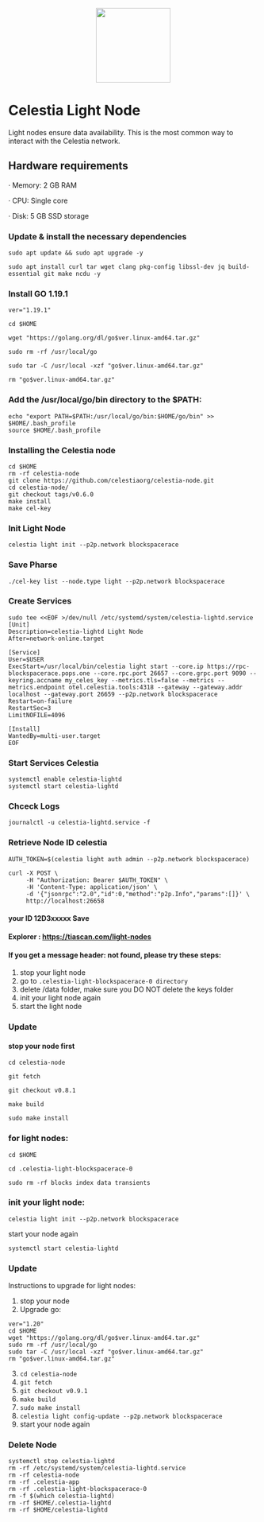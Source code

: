 <p align="center"><img height="150" height="auto" src="https://user-images.githubusercontent.com/63885192/228786938-4112e207-17e4-43c4-bec6-ec93e137df79.jpg"></p>

# Celestia Light Node

Light nodes ensure data availability. This is the most common way to interact with the Celestia network.

## Hardware requirements


· Memory: 2 GB RAM

· CPU: Single core

· Disk: 5 GB SSD storage

### Update & install the necessary dependencies

```
sudo apt update && sudo apt upgrade -y
```
```
sudo apt install curl tar wget clang pkg-config libssl-dev jq build-essential git make ncdu -y

```

### Install GO 1.19.1

```
ver="1.19.1"

cd $HOME

wget "https://golang.org/dl/go$ver.linux-amd64.tar.gz"

sudo rm -rf /usr/local/go

sudo tar -C /usr/local -xzf "go$ver.linux-amd64.tar.gz"

rm "go$ver.linux-amd64.tar.gz"
```

### Add the /usr/local/go/bin directory to the $PATH:

```
echo "export PATH=$PATH:/usr/local/go/bin:$HOME/go/bin" >> $HOME/.bash_profile
source $HOME/.bash_profile
```

### Installing the Celestia node

```
cd $HOME
rm -rf celestia-node
git clone https://github.com/celestiaorg/celestia-node.git
cd celestia-node/
git checkout tags/v0.6.0
make install
make cel-key
```

### Init Light Node

```
celestia light init --p2p.network blockspacerace
```
### Save Pharse 

```
./cel-key list --node.type light --p2p.network blockspacerace
```

### Create Services

```
sudo tee <<EOF >/dev/null /etc/systemd/system/celestia-lightd.service
[Unit]
Description=celestia-lightd Light Node
After=network-online.target

[Service]
User=$USER
ExecStart=/usr/local/bin/celestia light start --core.ip https://rpc-blockspacerace.pops.one --core.rpc.port 26657 --core.grpc.port 9090 --keyring.accname my_celes_key --metrics.tls=false --metrics --metrics.endpoint otel.celestia.tools:4318 --gateway --gateway.addr localhost --gateway.port 26659 --p2p.network blockspacerace
Restart=on-failure
RestartSec=3
LimitNOFILE=4096

[Install]
WantedBy=multi-user.target
EOF
```

### Start Services Celestia

```
systemctl enable celestia-lightd
systemctl start celestia-lightd
```

### Chceck Logs

```
journalctl -u celestia-lightd.service -f
```

### Retrieve Node ID celestia

```
AUTH_TOKEN=$(celestia light auth admin --p2p.network blockspacerace)

curl -X POST \
     -H "Authorization: Bearer $AUTH_TOKEN" \
     -H 'Content-Type: application/json' \
     -d '{"jsonrpc":"2.0","id":0,"method":"p2p.Info","params":[]}' \
     http://localhost:26658
```

#### your ID 12D3xxxxx Save


#### Explorer : https://tiascan.com/light-nodes

#### If you get a message header: not found, please try these steps:

1. stop your light node
2. go to ``.celestia-light-blockspacerace-0 directory``
3. delete /data folder, make sure you DO NOT delete the keys folder
4. init your light node again
5. start the light node

### Update

#### stop your node first
```
cd celestia-node
```
```
git fetch
```
```
git checkout v0.8.1
```
```
make build
```
```
sudo make install
```
 
### for light nodes: 
```
cd $HOME
```
```
cd .celestia-light-blockspacerace-0
```
```
sudo rm -rf blocks index data transients
```

### init your light node:
```
celestia light init --p2p.network blockspacerace
```
start your node again
```
systemctl start celestia-lightd
```

### Update

Instructions to upgrade for light nodes:

1. stop your node
2. Upgrade go:

```
ver="1.20" 
cd $HOME 
wget "https://golang.org/dl/go$ver.linux-amd64.tar.gz" 
sudo rm -rf /usr/local/go 
sudo tar -C /usr/local -xzf "go$ver.linux-amd64.tar.gz" 
rm "go$ver.linux-amd64.tar.gz"
```

3. `cd celestia-node`
4. `git fetch`
5. `git checkout v0.9.1`
6. `make build`
7. `sudo make install`
8. `celestia light config-update --p2p.network blockspacerace`
9. start your node again

### Delete Node

```
systemctl stop celestia-lightd
rm -rf /etc/systemd/system/celestia-lightd.service
rm -rf celestia-node
rm -rf .celestia-app
rm -rf .celestia-light-blockspacerace-0
rm -f $(which celestia-lightd)
rm -rf $HOME/.celestia-lightd
rm -rf $HOME/celestia-lightd
```
